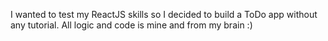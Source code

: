 I wanted to test my ReactJS skills so I decided to build a ToDo app without any tutorial. All logic and code is mine and from my brain :)